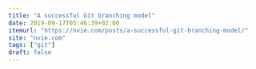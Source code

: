 ```yaml
---
title: "A successful Git branching model"
date: 2019-09-17T05:46:39+02:00
itemurl: "https://nvie.com/posts/a-successful-git-branching-model/"
site: "nvie.com"
tags: ["git"]
draft: false
---
```


